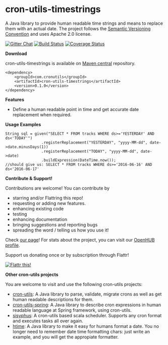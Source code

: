 cron-utils-timestrings
===========
A Java library to provide human readable time strings and means to replace them with an actual date. The project follows the [Semantic Versioning Convention](http://semver.org/) and uses Apache 2.0 license.

[![Gitter Chat](http://img.shields.io/badge/chat-online-brightgreen.svg)](https://gitter.im/jmrozanec/cron-utils)
[![Build Status](https://travis-ci.org/jmrozanec/cron-utils-timestrings.png?branch=master)](https://travis-ci.org/jmrozanec/cron-utils-timestrings)
[![Coverage Status](https://coveralls.io/repos/jmrozanec/cron-utils-timestrings/badge.png)](https://coveralls.io/r/jmrozanec/cron-utils-timestrings)


**Download**

cron-utils-timestrings is available on [Maven central](http://search.maven.org/#search%7Cga%7C1%7Cg%3A%22com.cronutils%22) repository.

    <dependency>
        <groupId>com.cronutils</groupId>
        <artifactId>cron-utils-timestrings</artifactId>
        <version>0.1.0</version>
    </dependency>


**Features**

 * Define a human readable point in time and get accurate date replacement when required.

**Usage Examples**

    String sql = given("SELECT * FROM tracks WHERE ds>='YESTERDAY' AND ds<'TODAY'")
                    .registerReplacement("YESTERDAY", "yyyy-MM-dd", date->date.minusDays(1))
                    .registerReplacement("TODAY", "yyyy-MM-dd", date->date)
                    .buildExpression(DateTime.now());
    //should give us: SELECT * FROM tracks WHERE ds>='2016-06-16' AND ds<'2016-06-17'



**Contribute & Support!**

Contributions are welcome! You can contribute by
 * starring and/or Flattring this repo!
 * requesting or adding new features.
 * enhancing existing code
 * testing
 * enhancing documentation
 * bringing suggestions and reporting bugs
 * spreading the word / telling us how you use it!


Check [our page](http://cronutils.com)! For stats about the project, you can visit our [OpenHUB profile](https://www.openhub.net/p/cron-utils-timestrings).

Support us donating once or by subscription through Flattr!

[![Flattr this!](https://api.flattr.com/button/flattr-badge-large.png)](https://flattr.com/submit/auto?user_id=jmrozanec&url=https://github.com/jmrozanec/cron-utils-timestrings)

**Other cron-utils projects**

You are welcome to visit and use the following cron-utils projects:
 * [cron-utils](https://github.com/jmrozanec/cron-utils): A Java library to parse, validate, migrate crons as well as get human readable descriptions for them.
 * [cron-utils-spring](https://github.com/jmrozanec/cron-utils-spring): A Java library to describe cron expressions in human readable language at Spring framework, using cron-utils.
 * [sisyphus](https://github.com/jmrozanec/cron-utils-sisyphus): A cron-utils based scala scheduler. Supports any cron format and executes tasks all over again.
 * [htime](https://github.com/jmrozanec/htime): A Java library to make it easy for humans format a date. You no longer need to remember date time formatting chars: just write an example, and you will get the appropiate formatter.
